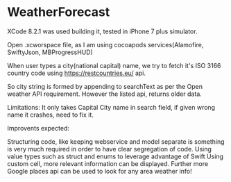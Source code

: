 # WeatherForecast

XCode 8.2.1 was used building it, tested in iPhone 7 plus simulator.

Open .xcworspace file, as I am using cocoapods services(Alamofire, SwiftyJson, MBProgressHUD)

When user types a city(national capital) name, we try to fetch it's ISO 3166 country code using https://restcountries.eu/ api.

So city string is formed by appending to searchText as per the Open weather API requirement. 
However the listed api, returns older data.

Limitations:
It only takes Capital City name in search field, if given wrong name it crashes, need to fix it.

Improvents expected:

Structuring code, like keeping webservice and model separate is something is very much required in order to have clear segregation of code.
Using value types such as struct and enums to leverage advantage of Swift
Using custom cell, more relevant information can be displayed.
Further more Google places api can be used to look for any area weather info!

